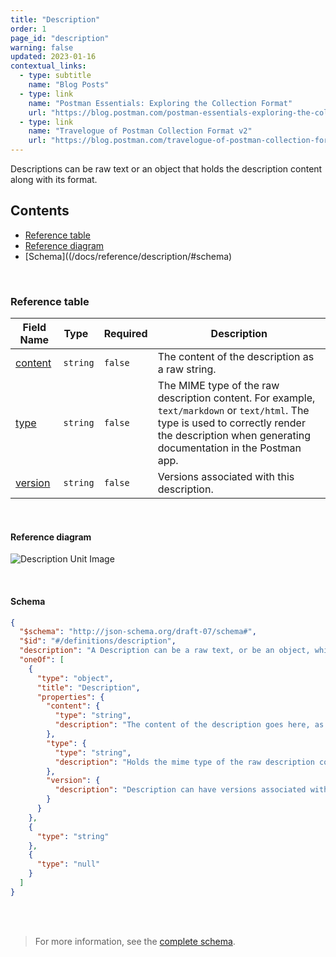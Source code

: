 ```yaml
---
title: "Description"
order: 1
page_id: "description"
warning: false
updated: 2023-01-16
contextual_links:
  - type: subtitle
    name: "Blog Posts"
  - type: link
    name: "Postman Essentials: Exploring the Collection Format"
    url: "https://blog.postman.com/postman-essentials-exploring-the-collection-format/"
  - type: link
    name: "Travelogue of Postman Collection Format v2"
    url: "https://blog.postman.com/travelogue-of-postman-collection-format-v2/"
---
```


Descriptions can be raw text or an object that holds the description content along with its format.

## Contents

- [Reference table](/docs/reference/description/#reference-table)
- [Reference diagram](/docs/reference/description/#reference-diagram)
- [Schema]((/docs/reference/description/#schema)

<br />

### Reference table

Field Name | Type&nbsp;&nbsp; | Required | Description
--- | --- | --- | --
[content](https://github.com/postmanlabs/schemas/blob/da7578c2d71c46de2d39d04fbeebc26570591a44/schemas/draft-07/v2.1.0/collection/description.json#L10) | `string` | `false` | The content of the description as a raw string.
[type](https://github.com/postmanlabs/schemas/blob/da7578c2d71c46de2d39d04fbeebc26570591a44/schemas/draft-07/v2.1.0/collection/description.json#L14) | `string` | `false` | The MIME type of the raw description content. For example, `text/markdown` or `text/html`. The type is used to correctly render the description when generating documentation in the Postman app.
[version](https://github.com/postmanlabs/schemas/blob/da7578c2d71c46de2d39d04fbeebc26570591a44/schemas/draft-07/v2.1.0/collection/description.json#LL18C10-L18C17) | `string` | `false` | Versions associated with this description.

<br />

#### Reference diagram

![Description Unit Image](../../../images/description@2x.jpg)

<br />

#### Schema

```json
{
  "$schema": "http://json-schema.org/draft-07/schema#",
  "$id": "#/definitions/description",
  "description": "A Description can be a raw text, or be an object, which holds the description along with its format.",
  "oneOf": [
    {
      "type": "object",
      "title": "Description",
      "properties": {
        "content": {
          "type": "string",
          "description": "The content of the description goes here, as a raw string."
        },
        "type": {
          "type": "string",
          "description": "Holds the mime type of the raw description content. E.g: 'text/markdown' or 'text/html'.\nThe type is used to correctly render the description when generating documentation, or in the Postman app."
        },
        "version": {
          "description": "Description can have versions associated with it, which should be put in this property."
        }
      }
    },
    {
      "type": "string"
    },
    {
      "type": "null"
    }
  ]
}
```

<br /><br />

> For more information, see the [complete schema](https://schema.postman.com/collection/json/v2.1.0/draft-07/collection.json).
